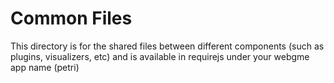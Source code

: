 # Common Files
This directory is for the shared files between different components (such as plugins, visualizers, etc) and is available in requirejs under your webgme app name (petri)

